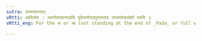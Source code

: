 ```yaml
---
sutra: उस्यपदान्तात्
vRtti: आदित्येव । अवर्णादपदान्तादसि पूर्वपरयोराद्गुणापवादः पररूपमेकादेशो भवति ॥
vRtti_eng: For the अ or आ (not standing at the end of _Pada_ or full word) + उ of उस the Tense-affix, the second vowel is the single substitution.

---
```

